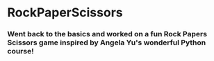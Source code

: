 # RockPaperScissors
### Went back to the basics and worked on a fun Rock Papers Scissors game inspired by Angela Yu's wonderful Python course!

